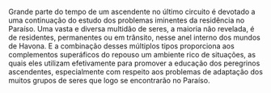 ﻿Grande parte do tempo de um ascendente no último circuito é devotado a uma continuação do estudo dos problemas iminentes da residência no Paraíso. Uma vasta e diversa multidão de seres, a maioria não revelada, é de residentes, permanentes ou em trânsito, nesse anel interno dos mundos de Havona. E a combinação desses múltiplos tipos proporciona aos complementos superáficos do repouso um ambiente rico de situações, as quais eles utilizam efetivamente para promover a educação dos peregrinos ascendentes, especialmente com respeito aos problemas de adaptação dos muitos grupos de seres que logo se encontrarão no Paraíso.